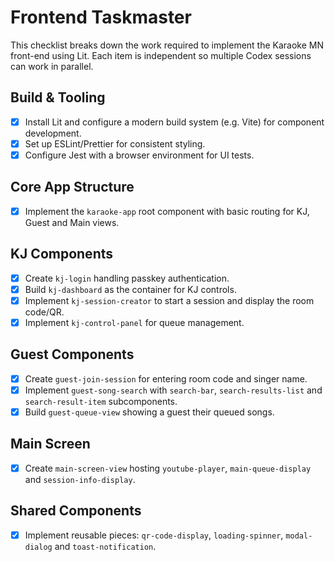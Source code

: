 # Frontend Taskmaster

This checklist breaks down the work required to implement the Karaoke MN front-end using Lit.
Each item is independent so multiple Codex sessions can work in parallel.

## Build & Tooling

- [x] Install Lit and configure a modern build system (e.g. Vite) for component development.
- [x] Set up ESLint/Prettier for consistent styling.
- [x] Configure Jest with a browser environment for UI tests.

## Core App Structure

- [x] Implement the `karaoke-app` root component with basic routing for KJ, Guest and Main views.

## KJ Components

- [x] Create `kj-login` handling passkey authentication.
- [x] Build `kj-dashboard` as the container for KJ controls.
- [x] Implement `kj-session-creator` to start a session and display the room code/QR.
- [x] Implement `kj-control-panel` for queue management.

## Guest Components

- [x] Create `guest-join-session` for entering room code and singer name.
- [x] Implement `guest-song-search` with `search-bar`, `search-results-list` and `search-result-item` subcomponents.
- [x] Build `guest-queue-view` showing a guest their queued songs.

## Main Screen

- [x] Create `main-screen-view` hosting `youtube-player`, `main-queue-display` and `session-info-display`.

## Shared Components

 - [x] Implement reusable pieces: `qr-code-display`, `loading-spinner`, `modal-dialog` and `toast-notification`.
